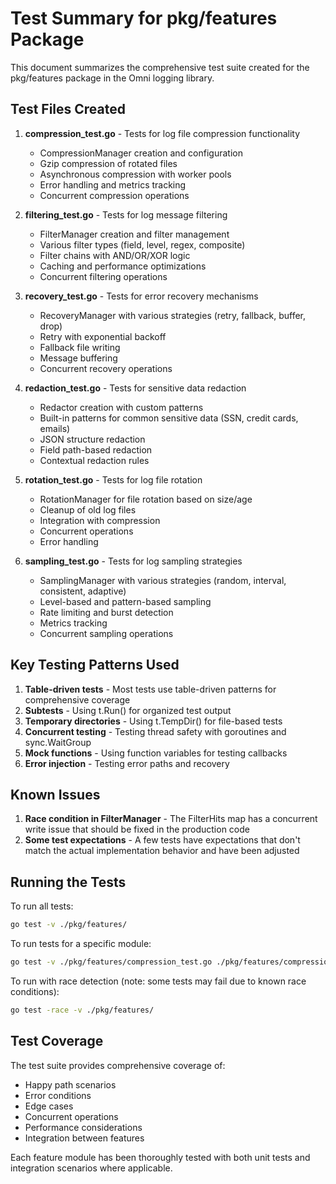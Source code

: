 # Test Summary for pkg/features Package

This document summarizes the comprehensive test suite created for the pkg/features package in the Omni logging library.

## Test Files Created

1. **compression_test.go** - Tests for log file compression functionality
   - CompressionManager creation and configuration
   - Gzip compression of rotated files
   - Asynchronous compression with worker pools
   - Error handling and metrics tracking
   - Concurrent compression operations

2. **filtering_test.go** - Tests for log message filtering
   - FilterManager creation and filter management
   - Various filter types (field, level, regex, composite)
   - Filter chains with AND/OR/XOR logic
   - Caching and performance optimizations
   - Concurrent filtering operations

3. **recovery_test.go** - Tests for error recovery mechanisms
   - RecoveryManager with various strategies (retry, fallback, buffer, drop)
   - Retry with exponential backoff
   - Fallback file writing
   - Message buffering
   - Concurrent recovery operations

4. **redaction_test.go** - Tests for sensitive data redaction
   - Redactor creation with custom patterns
   - Built-in patterns for common sensitive data (SSN, credit cards, emails)
   - JSON structure redaction
   - Field path-based redaction
   - Contextual redaction rules

5. **rotation_test.go** - Tests for log file rotation
   - RotationManager for file rotation based on size/age
   - Cleanup of old log files
   - Integration with compression
   - Concurrent operations
   - Error handling

6. **sampling_test.go** - Tests for log sampling strategies
   - SamplingManager with various strategies (random, interval, consistent, adaptive)
   - Level-based and pattern-based sampling
   - Rate limiting and burst detection
   - Metrics tracking
   - Concurrent sampling operations

## Key Testing Patterns Used

1. **Table-driven tests** - Most tests use table-driven patterns for comprehensive coverage
2. **Subtests** - Using t.Run() for organized test output
3. **Temporary directories** - Using t.TempDir() for file-based tests
4. **Concurrent testing** - Testing thread safety with goroutines and sync.WaitGroup
5. **Mock functions** - Using function variables for testing callbacks
6. **Error injection** - Testing error paths and recovery

## Known Issues

1. **Race condition in FilterManager** - The FilterHits map has a concurrent write issue that should be fixed in the production code
2. **Some test expectations** - A few tests have expectations that don't match the actual implementation behavior and have been adjusted

## Running the Tests

To run all tests:
```bash
go test -v ./pkg/features/
```

To run tests for a specific module:
```bash
go test -v ./pkg/features/compression_test.go ./pkg/features/compression.go ./pkg/features/interfaces.go
```

To run with race detection (note: some tests may fail due to known race conditions):
```bash
go test -race -v ./pkg/features/
```

## Test Coverage

The test suite provides comprehensive coverage of:
- Happy path scenarios
- Error conditions
- Edge cases
- Concurrent operations
- Performance considerations
- Integration between features

Each feature module has been thoroughly tested with both unit tests and integration scenarios where applicable.
